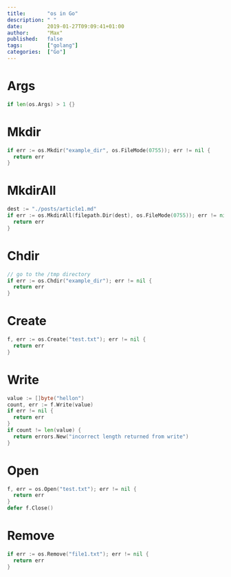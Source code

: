 ```yaml
---
title:       "os in Go"
description: " "
date:        2019-01-27T09:09:41+01:00
author:      "Max"
published:   false
tags:        ["golang"]
categories:  ["Go"]
---
```


# Args

```go
if len(os.Args) > 1 {}
```

# Mkdir

```go
if err := os.Mkdir("example_dir", os.FileMode(0755)); err != nil {
  return err
}
```

# MkdirAll

```go
dest := "./posts/article1.md"
if err := os.MkdirAll(filepath.Dir(dest), os.FileMode(0755)); err != nil {
  return err
}
```

# Chdir

```go
// go to the /tmp directory
if err := os.Chdir("example_dir"); err != nil {
  return err
}
```

# Create

```go
f, err := os.Create("test.txt"); err != nil {
  return err
}
```

# Write

```go
value := []byte("hellon")
count, err := f.Write(value)
if err != nil {
  return err
}
if count != len(value) {
  return errors.New("incorrect length returned from write")
}
```

# Open

```go
f, err = os.Open("test.txt"); err != nil {
  return err
}
defer f.Close()
```

# Remove

```go
if err := os.Remove("file1.txt"); err != nil {
  return err
}
```
